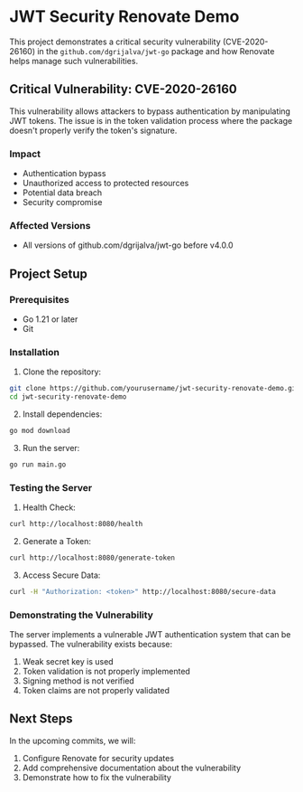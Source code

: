 # JWT Security Renovate Demo

This project demonstrates a critical security vulnerability (CVE-2020-26160) in the `github.com/dgrijalva/jwt-go` package and how Renovate helps manage such vulnerabilities.

## Critical Vulnerability: CVE-2020-26160

This vulnerability allows attackers to bypass authentication by manipulating JWT tokens. The issue is in the token validation process where the package doesn't properly verify the token's signature.

### Impact
- Authentication bypass
- Unauthorized access to protected resources
- Potential data breach
- Security compromise

### Affected Versions
- All versions of github.com/dgrijalva/jwt-go before v4.0.0

## Project Setup

### Prerequisites
- Go 1.21 or later
- Git

### Installation

1. Clone the repository:
```bash
git clone https://github.com/yourusername/jwt-security-renovate-demo.git
cd jwt-security-renovate-demo
```

2. Install dependencies:
```bash
go mod download
```

3. Run the server:
```bash
go run main.go
```

### Testing the Server

1. Health Check:
```bash
curl http://localhost:8080/health
```

2. Generate a Token:
```bash
curl http://localhost:8080/generate-token
```

3. Access Secure Data:
```bash
curl -H "Authorization: <token>" http://localhost:8080/secure-data
```

### Demonstrating the Vulnerability

The server implements a vulnerable JWT authentication system that can be bypassed. The vulnerability exists because:
1. Weak secret key is used
2. Token validation is not properly implemented
3. Signing method is not verified
4. Token claims are not properly validated

## Next Steps

In the upcoming commits, we will:
1. Configure Renovate for security updates
2. Add comprehensive documentation about the vulnerability
3. Demonstrate how to fix the vulnerability 